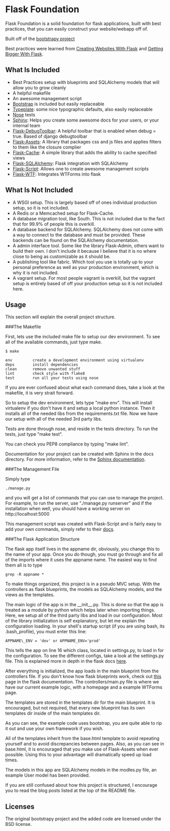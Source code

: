 Flask Foundation
================

Flask Foundation is a solid foundation for flask applications, built with best practices, that you can easily construct your website/webapp off of.

Built off of the [bootstrapy project](https://github.com/kirang89/bootstrapy)

Best practices were learned from [Creating Websites With Flask](http://maximebf.com/blog/2012/10/building-websites-in-python-with-flask/) and [Getting Bigger With Flask](http://maximebf.com/blog/2012/11/getting-bigger-with-flask/).

What Is Included
----------------

* Best Practices setup with blueprints and SQLAlchemy models that will allow you to grow cleanly
* A helpful makefile
* An awesome management script
* [Bootstrap](http://getbootstrap.com/) is included but easily replaceable
* [Typeplate](http://typeplate.com/): some nice typographic defaults, also easily replaceable
* [Nose](https://nose.readthedocs.org/en/latest/) tests
* [Sphinx](http://sphinx-doc.org/): Helps you create some awesome docs for your users, or your internal team
* [Flask-DebugToolbar](http://flask-debugtoolbar.readthedocs.org/en/latest/): A helpful toolbar that is enabled when debug = true. Based of django debugtoolbar
* [Flask-Assets](http://flask-assets.readthedocs.org/en/latest/): A library that packages css and js files and applies filters to them like the closure complier
* [Flask-Cache](http://pythonhosted.org/Flask-Cache/): A simple library that adds the ability to cache specified views
* [Flask-SQLAlchemy](http://pythonhosted.org/Flask-SQLAlchemy/): Flask integration with SQLAlchemy
* [Flask-Script](http://flask-script.readthedocs.org/en/latest/): Allows one to create awesome management scripts
* [Flask-WTF](http://simonklee.org/pkg/flask-wtf/): Integrates WTForms into flask

What Is Not Included
--------------------

* A WSGI setup. This is largely based off of ones individual production setup, so it is not included.
* A Redis or a Memcached setup for Flask-Cache.
* A database migration tool, like South. This is not included due to the fact that for 99.9% of people this is overkill.
* A database backend for SQLAlchemy. SQLAlchemy does not come with a way to connect to the database and must be provided. These backends can be found on the SQLAlchemy documentation.
* A admin interface tool. Some like the library Flask-Admin, others want to build their own. I don't include it because I believe that it is no where close to being as customizable as it should be.
* A publishing tool like fabric. Which tool you use is totally up to your personal preference as well as your production environment, which is why it is not included.
* A vagrant setup. For most people vagrant is overkill, but the vagrant setup is entirely based of off your production setup so it is not included here.

Usage
-----

This section will explain the overall project structure.

###The Makefile

First, lets use the included make file to setup our dev environment. To see all of the available commands, just type make.

```
$ make

env         create a development environment using virtualenv
deps        install dependencies
clean       remove unwanted stuff
lint        check style with flake8
test        run all your tests using nose
```

If you are ever confused about what each command does, take a look at the makefile, it is very strait forward.

So to setup the dev environment, lets type "make env". This will install virtualenv if you don't have it and setup a local python instance. Then it installs all of the needed libs from the requirements.txt file. Now we have our setup with all of the needed 3rd party libs.

Tests are done through nose, and reside in the tests directory. To run the tests, just type "make test".

You can check you PEP8 compliance by typing "make lint".

Documentation for your project can be created with Sphinx in the docs directory. For more information, refer to the [Sphinx documentation](http://sphinx-doc.org/).

###The Management File

Simply type

```
./manage.py
```

and you will get a list of commands that you can use to manage the project. For example, to run the server, use "./manage.py runserver" and if the installation when well, you should have a working server on http://localhost:5000

This management script was created with Flask-Script and is fairly easy to add your own commands, simply refer to their [docs](http://flask-script.readthedocs.org/en/latest/).

###The Flask Application Structure

The flask app itself lives in the appname dir, obviously, you change this to the name of your app. Once you do though, you must go through and fix all of the imports where it uses the appname name. The easiest way to find them all is to type

```
grep -R appname *
```

To make things organized, this project is in a pseudo MVC setup. With the controllers as flask blueprints, the models as SQLAlchemy models, and the views as the templates.

The main logic of the app is in the \_\_init\_\_.py. This is done so that the app is treated as a module by python which helps later when importing things. Here, we setup all of the third party libs and load in our configuration. Most of the library initialization is self explanatory, but let me explain the configuration loading. In your shell's startup script (if you are using bash, its .bash_profile), you must enter this line:

```
APPNAME\_ENV = 'dev' or APPNAME_ENV='prod'
```

This tells the app on line 16 which class, located in settings.py, to load in for the configuration. To see the different configs, take a look at the settings.py file. This is explained more in depth in the flask docs [here](http://flask.pocoo.org/docs/config/#development-production).

After everything is initialized, the app loads in the main blueprint from the controllers file. If you don't know how flask blueprints work, check out [this](http://flask.pocoo.org/docs/blueprints/) page in the flask documentation. The controllers/main.py file is where we have our current example logic, with a homepage and a example WTForms page. 

The templates are stored in the templates dir for the main blueprint. It is encouraged, but not required, that every new blueprint has its own templates dir inside of the main templates dir. 

As you can see, the example code uses bootstrap, you are quite able to rip it out and use your own framework if you wish. 

All of the templates inherit from the base.html template to avoid repeating yourself and to avoid discrepancies between pages. Also, as you can see in base.html, it is encouraged that you make use of Flask-Assets when ever possible. Using this to your advantage will dramatically speed up load times.

The models in this app are SQLAlchemy models in the modles.py file, an example User model has been provided.

If you are still confused about how this project is structured, I encourage you to read the blog posts listed at the top of the README file.

Licenses
--------

The original bootstrapy project and the added code are licensed under the BSD license.